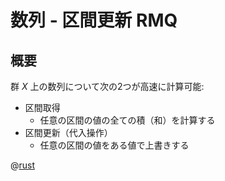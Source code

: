 # 数列 - 区間更新 RMQ

## 概要

群 $X$ 上の数列について次の2つが高速に計算可能:

- 区間取得
    - 任意の区間の値の全ての積（和）を計算する
- 区間更新（代入操作）
    - 任意の区間の値をある値で上書きする

@[rust](procon-rs/src/sequence/tree/ranged_rmq.rs)
